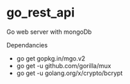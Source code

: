 # go_rest_api
Go web server with mongoDb

Dependancies
  - go get gopkg.in/mgo.v2
  - go get -u github.com/gorilla/mux
  - go get -u golang.org/x/crypto/bcrypt
